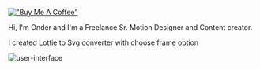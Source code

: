 [!["Buy Me A Coffee"](https://www.buymeacoffee.com/assets/img/custom_images/orange_img.png)](https://www.buymeacoffee.com/onderk_motion)


Hi, I'm Onder and I'm a Freelance Sr. Motion Designer and Content creator.

I created Lottie to Svg converter with choose frame option

![user-interface](https://github.com/user-attachments/assets/cbc8dbfe-b42f-404d-9f35-1744464043b4)
